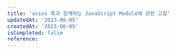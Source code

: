 ```yaml
---
title: 'axios 훅과 함께하는 JavaScript Module에 관한 고찰'
updatedAt: '2023-06-05'
createdAt: '2023-06-05'
isCompleted: false
reference:
---
```


